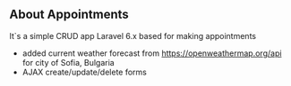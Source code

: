 ## About Appointments 

It`s a simple CRUD app Laravel 6.x based for making appointments

- added current weather forecast from https://openweathermap.org/api for city of Sofia, Bulgaria
- AJAX create/update/delete forms
